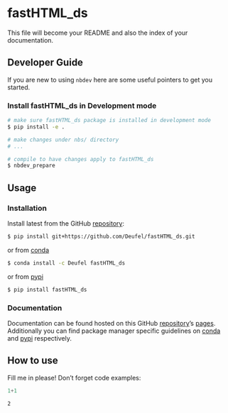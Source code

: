 # fastHTML_ds


<!-- WARNING: THIS FILE WAS AUTOGENERATED! DO NOT EDIT! -->

This file will become your README and also the index of your
documentation.

## Developer Guide

If you are new to using `nbdev` here are some useful pointers to get you
started.

### Install fastHTML_ds in Development mode

``` sh
# make sure fastHTML_ds package is installed in development mode
$ pip install -e .

# make changes under nbs/ directory
# ...

# compile to have changes apply to fastHTML_ds
$ nbdev_prepare
```

## Usage

### Installation

Install latest from the GitHub
[repository](https://github.com/Deufel/fastHTML_ds):

``` sh
$ pip install git+https://github.com/Deufel/fastHTML_ds.git
```

or from [conda](https://anaconda.org/Deufel/fastHTML_ds)

``` sh
$ conda install -c Deufel fastHTML_ds
```

or from [pypi](https://pypi.org/project/fastHTML_ds/)

``` sh
$ pip install fastHTML_ds
```

### Documentation

Documentation can be found hosted on this GitHub
[repository](https://github.com/Deufel/fastHTML_ds)’s
[pages](https://Deufel.github.io/fastHTML_ds/). Additionally you can
find package manager specific guidelines on
[conda](https://anaconda.org/Deufel/fastHTML_ds) and
[pypi](https://pypi.org/project/fastHTML_ds/) respectively.

## How to use

Fill me in please! Don’t forget code examples:

``` python
1+1
```

    2

